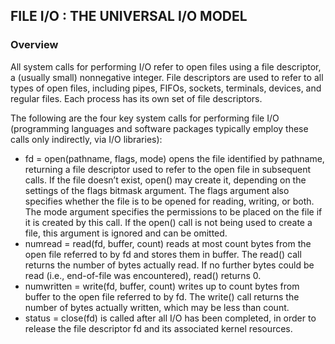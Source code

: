 ## FILE I/O : THE UNIVERSAL I/O MODEL

### Overview

All system calls for performing I/O refer to open files using a file descriptor, a (usually small) nonnegative integer. File descriptors are used to refer to all types of open files, including pipes, FIFOs, sockets, terminals, devices, and regular files. Each process has its own set of file descriptors.

The following are the four key system calls for performing file I/O (programming languages and software packages typically employ these calls only indirectly, via I/O libraries):

* fd = open(pathname, flags, mode) opens the file identified by pathname, returning a file descriptor used to refer to the open file in subsequent calls. If the file doesn’t exist, open() may create it, depending on the settings of the flags bitmask argument. The flags argument also specifies whether the file is to be opened for reading, writing, or both. The mode argument specifies the permissions to be placed on the file if it is created by this call. If the open() call is not being used to create a file, this argument is ignored and can be omitted.
* numread = read(fd, buffer, count) reads at most count bytes from the open file referred to by fd and stores them in buffer. The read() call returns the number of bytes actually read. If no further bytes could be read (i.e., end-of-file was encountered), read() returns 0.
* numwritten = write(fd, buffer, count) writes up to count bytes from buffer to the open file referred to by fd. The write() call returns the number of bytes actually written, which may be less than count.
* status = close(fd) is called after all I/O has been completed, in order to release the file descriptor fd and its associated kernel resources.